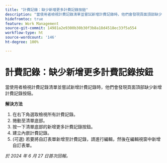 ```yaml
---
title: "計費記錄：缺少新增更多計費記錄按鈕"
description: "當使用者檢視計費記錄清單並嘗試新增計費記錄時，他們會發現頁面頂部缺少新增計費記錄按鈕。"
hidefromtoc: true
feature: Work Management
source-git-commit: 14981a2e9300b30b30f3b8a18d4518ec33f5a554
workflow-type: ht
source-wordcount: '146'
ht-degree: 100%

---
```



# 計費記錄：缺少新增更多計費記錄按鈕

當使用者檢視計費記錄清單並嘗試新增計費記錄時，他們會發現頁面頂部缺少新增計費記錄按鈕。

**解決方法**

1. 在右下角選取檢視所有計費記錄。
1. 捲動至清單底部。
1. 按一下清單底部的新增更多計費記錄按鈕。
1. 建立內嵌計費記錄。
1. (可選) 若要將自訂表單新增至計費記錄，請進行編輯，然後在編輯視窗中新增自訂表單。

_於 2024 年 6 月 27 日首次回報。_
